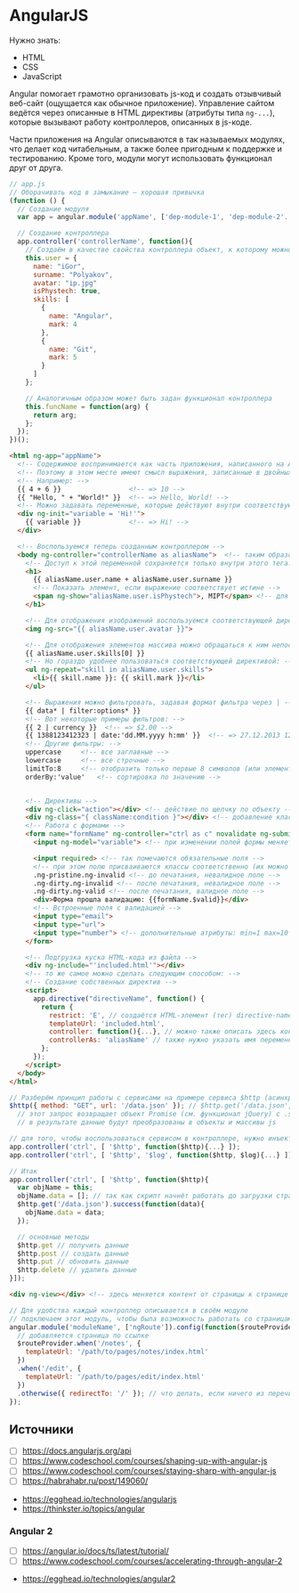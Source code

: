 # AngularJS

Нужно знать:
- HTML
- CSS
- JavaScript

Angular помогает грамотно организовать js-код и создать отзывчивый веб-сайт (ощущается как обычное приложение).
Управление сайтом ведётся через описанные в HTML директивы (атрибуты типа `ng-...`), которые вызывают работу контроллеров, описанных в js-коде.

Части приложения на Angular описываются в так называемых модулях, что делает код читабельным, а также более пригодным к поддержке и тестированию.
Кроме того, модули могут использовать функционал друг от друга.

```js
// app.js
// Оборачивать код в замыкание — хорошая привычка
(function () {
  // Создание модуля
  var app = angular.module('appName', ['dep-module-1', 'dep-module-2'...]); // при необходимости в квадратных скобках указываются зависимости (модули, в которых описан необходимый функционал: контроллеры, директивы...), которые находятся в другом замыкании (например, в другом файле)

  // Создание контроллера
  app.controller('controllerName', function(){
    // Создаём в качестве свойства контроллера объект, к которому можно будет получить доступ в HTML
    this.user = {
      name: "iGor",
      surname: "Polyakov",
      avatar: "ip.jpg"
      isPhystech: true,
      skills: [
        {
          name: "Angular",
          mark: 4
        },
        {
          name: "Git",
          mark: 5
        }
      ]
    };

    // Аналогичным образом может быть задан функционал контроллера
    this.funcName = function(arg) {
      return arg;
    };
  });
})();
```

<!-- При этом нужно подключить модуль в теге html -->
```html
<html ng-app="appName">
  <!-- Содержимое воспринимается как часть приложения, написанного на Angular. -->
  <!-- Поэтому в этом месте имеют смысл выражения, записанные в двойных фигурных скобках. -->
  <!-- Например: -->
  {{ 4 + 6 }}                 <!-- => 10 -->
  {{ "Hello, " + "World!" }}  <!-- => Hello, World! -->
  <!-- Можно задавать переменные, которые действуют внутри соответствующего элемента: -->
  <div ng-init="variable = 'Hi!'">
    {{ variable }}            <!-- => Hi! -->
  </div>

  <!-- Воспользуемся теперь созданным контроллером -->
  <body ng-controller="controllerName as aliasName">  <!-- таким образом можно воспользоваться любым удобным именем переменной -->
    <!-- Доступ к этой переменной сохраняется только внутри этого тега. -->
    <h1>
      {{ aliasName.user.name + aliasName.user.surname }}
      <!-- Показать элемент, если выражение соответствует истине -->
      <span ng-show="aliasName.user.isPhystech">, MIPT</span> <!-- для отрицания можно использовать символ ! в выражении, либо использовать директиву ng-hide -->
    </h1>

    <!-- Для отображения изображений воспользуемся соответствующей директивой -->
    <img ng-src="{{ aliasName.user.avatar }}">

    <!-- Для отображения элементов массива можно обращаться к ним непосредственно: -->
    {{ aliasName.user.skills[0] }}
    <!-- Но гораздо удобнее пользоваться соответствующей директивой: -->
    <ul ng-repeat="skill in aliasName.user.skills">
      <li>{{ skill.name }}: {{ skill.mark }}</li>
    </ul>

    <!-- Выражения можно фильтровать, задавая формат фильтра через | -->
    {{ data* | filter:options* }}
    <!-- Вот некоторые примеры фильтров: -->
    {{ 2 | currency }}  <!-- => $2.00 -->
    {{ 1388123412323 | date:'dd.MM.yyyy h:mm' }}  <!-- => 27.12.2013 12:50 -->
    <!-- Другие фильтры: -->
    uppercase     <!-- все заглавные -->
    lowercase     <!-- все строчные -->
    limitTo:8     <!-- отобразить только первые 8 символов (или элементов массива) -->
    orderBy:'value'   <!-- сортировка по значению -->


    <!-- Директивы -->
    <div ng-click="action"></div> <!-- действие по щелчку по объекту -->
    <div ng-class="{ className:condition }"></div> <!-- добавление класса при определённом условии -->
    <!-- Работа с формами -->
    <form name="formName" ng-controller="ctrl as c" novalidate ng-submit="formName.$valid && c.myFunc()"> <!-- отменяем стандартную валидацию; при отправке формы (если она прошла валидацию) происходит действие, соответствующее функции myFunc, объявленной в теле контроллера -->
      <input ng-model="variable"> <!-- при изменении полей формы меняется и переменная -->

      <input required> <!-- так помечаются обязательные поля -->
      <!-- при этом полю присваиваются классы соответственно (их можно настроить в CSS) -->
      .ng-pristine.ng-invalid <!-- до печатания, невалидное поле -->
      .ng-dirty.ng-invalid <!-- после печатания, невалидное поле -->
      .ng-dirty.ng-valid <!-- после печатания, валидное поле -->
      <div>Форма прошла валидацию: {{formName.$valid}}</div>
      <!-- Встроенные поля с валидацией -->
      <input type="email">
      <input type="url">
      <input type="number"> <!-- дополнительные атрибуты: min=1 max=10 -->
    </form>

    <!-- Подгрузка куска HTML-кода из файла -->
    <div ng-include="'included.html'"></div>
    <!-- то же самое можно сделать следующим способом: -->
    <!-- Создание собственных директив -->
    <script>
      app.directive("directiveName", function() {
        return {
          restrict: 'E', // создаётся HTML-элемент (тег) directive-name; или атрибут (если указать A) с тем же именем
          templateUrl: 'included.html',
          controller: function(){...}, // можно также описать здесь контроллер, чтобы упростить HTML код; либо описать его в другом месте, а здесь просто сослаться на него
          controllerAs: 'aliasName' // также нужно указать имя переменной, используемой в файле 'included.html'
        };
      });
    </script>
  </body>
</html>
```

<!-- Расширить функциональность Angular позволяют так называемые сервисы. -->
```js
// Разберём принцип работы с сервисами на примере сервиса $http (асинхронный запрос к серверу)
$http({ method: "GET", url: '/data.json' }); // $http.get('/data.json', { apiKey: 'myApiKey' });
  // этот запрос возвращает объект Promise (см. функционал jQuery) c .success() и .error()
  // в результате данные будут преобразованы в объекты и массивы js

// для того, чтобы воспользоваться сервисом в контроллере, нужно инъектировать зависимость с помощью массива:
app.controller('ctrl', [ '$http', function($http){...} ]);
app.controller('ctrl', [ '$http', '$log', function($http, $log){...} ]);

// Итак
app.controller('ctrl', [ '$http', function($http){
  var objName = this;
  objName.data = []; // так как скрипт начнёт работать до загрузки страницы, нужно передать свойству хотя бы пустой массив
  $http.get('/data.json').success(function(data){
    objName.data = data;
  });

  // основные методы
  $http.get // получить данные
  $http.post // создать данные
  $http.put // обновить данные
  $http.delete // удалить данные
}]);
```


<!-- Разбиение проекты на страницы -->
```html
<div ng-view></div> <!-- здесь меняется контент от страницы к странице -->
```

```js
// Для удобства каждый контроллер описывается в своём модуле
// подключаем этот модуль, чтобы была возможность работать со страницами
angular.module('moduleName', ['ngRoute']).config(function($routeProvider){
  // добавляется страница по ссылке
  $routeProvider.when('/notes', {
    templateUrl: '/path/to/pages/notes/index.html'
  })
  .when('/edit', {
    templateUrl: '/path/to/pages/edit/index.html'
  })
  .otherwise({ redirectTo: '/' }); // что делать, если ничего из перечисленного не подошло
});
```


## Источники
- [ ] https://docs.angularjs.org/api
- [ ] https://www.codeschool.com/courses/shaping-up-with-angular-js
- [ ] https://www.codeschool.com/courses/staying-sharp-with-angular-js
- [ ] https://habrahabr.ru/post/149060/
- https://egghead.io/technologies/angularjs
- https://thinkster.io/topics/angular

### Angular 2
- [ ] https://angular.io/docs/ts/latest/tutorial/
- [ ] https://www.codeschool.com/courses/accelerating-through-angular-2
- https://egghead.io/technologies/angular2